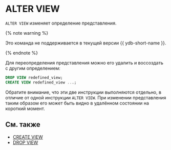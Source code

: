 # ALTER VIEW

`ALTER VIEW` изменяет определение представления.

{% note warning %}

Это команда не поддерживается в текущей версии {{ ydb-short-name }}.

{% endnote %}

Для переопределения представления можно его удалить и воссоздать с другим определением:
```sql
DROP VIEW redefined_view;
CREATE VIEW redefined_view ...;
```
Обратите внимание, что эти две инструкции выполняются отдельно, в отличие от одной инструкции `ALTER VIEW`. При изменении представления таким образом его может быть видно в удалённом состоянии на короткий момент.

## См. также

* [CREATE VIEW](create-view.md)
* [DROP VIEW](drop-view.md)